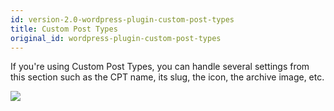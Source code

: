 ```yaml
---
id: version-2.0-wordpress-plugin-custom-post-types
title: Custom Post Types
original_id: wordpress-plugin-custom-post-types
---
```


If you're using Custom Post Types, you can handle several settings from this section such as the CPT name, its slug, the icon, the archive image, etc.

![](assets/udesly-cpt-plugin.png)